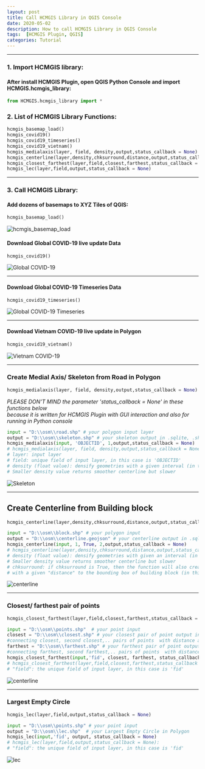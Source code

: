 ```yaml
---
layout: post
title: Call HCMGIS Library in QGIS Console
date: 2020-05-02
description: How to call HCMGIS Library in QGIS Console
tags:  [HCMGIS Plugin, QGIS]
categories: Tutorial
---
```


***
### 1. Import HCMGIS library:
#### After install HCMGIS Plugin, open QGIS Python Console and import HCMGIS.hcmgis_library:  
```python
from HCMGIS.hcmgis_library import *
```

### 2. List of HCMGIS Library Functions:
```python
hcmgis_basemap_load()  
hcmgis_covid19()  
hcmgis_covid19_timeseries()  
hcmgis_covid19_vietnam()  
hcmgis_medialaxis(layer, field, density,output,status_callback = None)  
hcmgis_centerline(layer,density,chksurround,distance,output,status_callback = None)
hcmgis_closest_farthest(layer,field,closest,farthest,status_callback = None)
hcmgis_lec(layer,field,output,status_callback = None)
``` 


***
### 3. Call HCMGIS Library:
#### Add dozens of basemaps to XYZ Tiles of QGIS:
```python
hcmgis_basemap_load()
```
![hcmgis_basemap_load](/assets/images/posts/2020/HCMGIS/basemap_load.png)

#### Download Global COVID-19 live update Data
```python
hcmgis_covid19()
```
![Global COVID-19](/assets/images/posts/2020/HCMGIS/global_covid19.png)

***
#### Download Global COVID-19 Timeseries Data
```python
hcmgis_covid19_timeseries()
```
![Global COVID-19 Timeseries](/assets/images/posts/2020/HCMGIS/global_covid19_timeseries.png)

***
#### Download Vietnam COVID-19 live update in Polygon
```python
hcmgis_covid19_vietnam()
```
![Vietnam COVID-19](/assets/images/posts/2020/HCMGIS/vietnam_covid19.png)

***
### Create Medial Axis/ Skeleton from Road in Polygon
```python
hcmgis_medialaxis(layer, field, density,output,status_callback = None)
```
*PLEASE DON'T MIND the parameter 'status_callback = None' in these functions below*  
*because it is written for HCMGIS Plugin with GUI interaction and also for running in Python console*  

```python
input = "D:\\osm\\road.shp" # your polygon input layer
output = "D:\\osm\\skeleton.shp" # your skeleton output in .sqlite, .shp, .geojson, .gpkg or kml
hcmgis_medialaxis(input, 'OBJECTID', 1,output,status_callback = None) 
# hcmgis_medialaxis(layer, field, density,output,status_callback = None)
# layer: input layer
# field: unique field of input layer, in this case is 'OBJECTID'
# density (float value): densify geometries with a given interval (in this case is 1 meter). 
# Smaller density value returns smoother centerline but slower
```
![Skeleton](/assets/images/posts/2020/HCMGIS/skeleton.png)


***
## Create Centerline from Building block
```python
hcmgis_centerline(layer,density,chksurround,distance,output,status_callback = None)
```
```python
input = "D:\\osm\\block.shp" # your polygon input
output = "D:\\osm\\centerline.geojson" # your centerline output in .sqlite, .shp, .geojson, .gpkg or kml
hcmgis_centerline(input, 1, True, 2,output,status_callback = None)
# hcmgis_centerline(layer,density,chksurround,distance,output,status_callback = None)
# density (float value): densify geometries with given an interval (in this case is 1 meter). 
# Smaller density value returns smoother centerline but slower
# chksurround: if chksurround is True, then the function will also create a surrounding 'centerline' 
# with a given "distance" to the bounding box of building block (in this case is 2 meters)
```
![centerline](/assets/images/posts/2020/HCMGIS/centerline.png)

***
### Closest/ farthest pair of points
```python
hcmgis_closest_farthest(layer,field,closest,farthest,status_callback = None)
```
```python
input = "D:\\osm\\points.shp"  # your point input
closest = "D:\\osm\\closest.shp" # your closest pair of point output in polyline  
#connecting closest, second closest,.. pairs of points  with distance attribute.
farthest = "D:\\osm\\farthest.shp" # your farthest pair of point output in polyline   
#connecting farthest, second farthest,.. pairs of points  with distance attribute.
hcmgis_closest_farthest(input,'fid', closest, farthest, status_callback = None)
# hcmgis_closest_farthest(layer,field,closest,farthest,status_callback = None): 
# "field": the unique field of input layer, in this case is 'fid'
```
![centerline](/assets/images/posts/2020/HCMGIS/closest_farthest.png)


***
### Largest Empty Circle
```python
hcmgis_lec(layer,field,output,status_callback = None)
```
```python
input = "D:\\osm\\points.shp" # your point input
output = "D:\\osm\\lec.shp"  # your Largest Empty Circle in Polygon
hcmgis_lec(input,'fid', output, status_callback = None)
# hcmgis_lec(layer,field,output,status_callback = None): 
# "field": the unique field of input layer, in this case is 'fid'
```
![lec](/assets/images/posts/2020/HCMGIS/lec.png)
